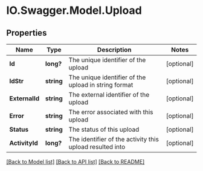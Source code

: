 # IO.Swagger.Model.Upload
## Properties

Name | Type | Description | Notes
------------ | ------------- | ------------- | -------------
**Id** | **long?** | The unique identifier of the upload | [optional] 
**IdStr** | **string** | The unique identifier of the upload in string format | [optional] 
**ExternalId** | **string** | The external identifier of the upload | [optional] 
**Error** | **string** | The error associated with this upload | [optional] 
**Status** | **string** | The status of this upload | [optional] 
**ActivityId** | **long?** | The identifier of the activity this upload resulted into | [optional] 

[[Back to Model list]](../README.md#documentation-for-models) [[Back to API list]](../README.md#documentation-for-api-endpoints) [[Back to README]](../README.md)

